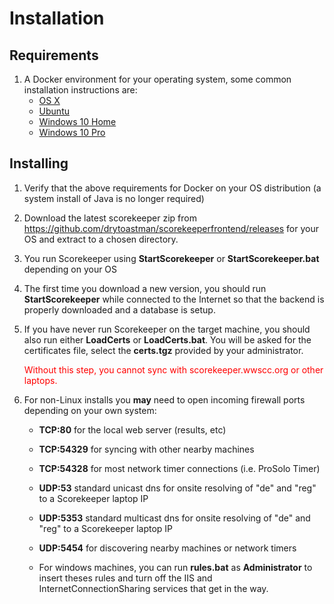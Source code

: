 # Installation

## Requirements
1. A Docker environment for your operating system, some common installation instructions are:
    - [OS X](https://docs.docker.com/docker-for-mac/install/)
    - [Ubuntu](https://docs.docker.com/install/linux/docker-ce/ubuntu/)
    - [Windows 10 Home](https://docs.docker.com/toolbox/toolbox_install_windows)
    - [Windows 10 Pro](https://docs.docker.com/docker-for-windows/)

## Installing
1. Verify that the above requirements for Docker on your OS distribution (a system install of Java is no longer required)

1. Download the latest scorekeeper zip from <https://github.com/drytoastman/scorekeeperfrontend/releases> for your OS and extract to a chosen directory.

1. You run Scorekeeper using **StartScorekeeper** or **StartScorekeeper.bat** depending on your OS

1. The first time you download a new version, you should run **StartScorekeeper**
   while connected to the Internet so that the backend is properly downloaded
   and a database is setup.

1. If you have never run Scorekeeper on the target machine, you should also run
   either **LoadCerts** or **LoadCerts.bat**.  You will be asked for the
   certificates file,  select the **certs.tgz** provided by your administrator.

   <span style='color:red'>
   Without this step, you cannot sync with scorekeeper.wwscc.org or other laptops.
   </span>

1. For non-Linux installs you **may** need to open incoming firewall ports depending on your own system:
    * **TCP:80**    for the local web server (results, etc)    
    * **TCP:54329** for syncing with other nearby machines
    * **TCP:54328** for most network timer connections (i.e. ProSolo Timer)
    * **UDP:53**    standard unicast dns for onsite resolving of "de" and "reg" to a Scorekeeper laptop IP
    * **UDP:5353**  standard multicast dns for onsite resolving of "de" and "reg" to a Scorekeeper laptop IP
    * **UDP:5454**  for discovering nearby machines or network timers

    * For windows machines, you can run **rules.bat** as **Administrator** to insert theses rules and
      turn off the IIS and InternetConnectionSharing services that get in the way.
